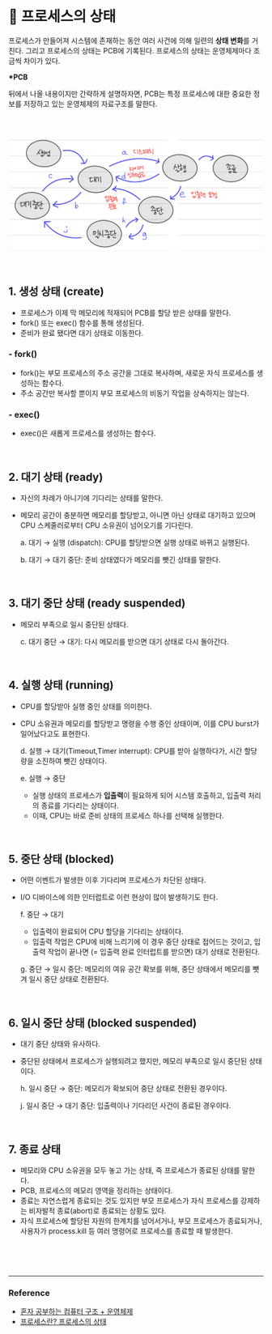 # 📑 프로세스의 상태

프로세스가 만들어져 시스템에 존재하는 동안 여러 사건에 의해 일련의 **상태 변화**를 거친다. 그리고 프로세스의 상태는 PCB에 기록된다. 프로세스의 상태는 운영체제마다 조금씩 차이가 있다.

**\*PCB**

뒤에서 나올 내용이지만 간략하게 설명하자면, PCB는 특정 프로세스에 대한 중요한 정보를 저장하고 있는 운영체제의 자료구조를 말한다.

<br />

<p align="center">
<img src="../OS/images/process_status.jpeg" width="500px" />
</p>

<br />

## 1. 생성 상태 (create)

- 프로세스가 이제 막 메모리에 적재되어 PCB를 할당 받은 상태를 말한다.
- fork() 또는 exec() 함수를 통해 생성된다.
- 준비가 완료 됐다면 대기 상태로 이동한다.

### - fork()

- fork()는 부모 프로세스의 주소 공간을 그대로 복사하며, 새로운 자식 프로세스를 생성하는 함수다.
- 주소 공간만 복사할 뿐이지 부모 프로세스의 비동기 작업을 상속하지는 않는다.

### - exec()

- exec()은 새롭게 프로세스를 생성하는 함수다.

<br />

## 2. 대기 상태 (ready)

- 자신의 차례가 아니기에 기다리는 상태를 말한다.
- 메모리 공간이 충분하면 메모리를 할당받고, 아니면 아닌 상태로 대기하고 있으며 CPU 스케줄러로부터 CPU 소유권이 넘어오기를 기다린다.

  a. 대기 → 실행 (dispatch): CPU를 할당받으면 실행 상태로 바뀌고 실행된다.

  b. 대기 → 대기 중단: 준비 상태였다가 메모리를 뺏긴 상태를 말한다.

<br />

## 3. 대기 중단 상태 (ready suspended)

- 메모리 부족으로 일시 중단된 상태다.

  c. 대기 중단 → 대기: 다시 메모리를 받으면 대기 상태로 다시 돌아간다.

<br />

## 4. 실행 상태 (running)

- CPU를 할당받아 실행 중인 상태를 의미한다.
- CPU 소유권과 메모리를 할당받고 명령을 수행 중인 상태이며, 이를 CPU burst가 일어났다고도 표현한다.

  d. 실행 → 대기(Timeout,Timer interrupt): CPU를 받아 실행하다가, 시간 할당량을 소진하여 뺏긴 상태이다.

  e. 실행 → 중단

  - 실행 상태의 프로세스가 **입출력**이 필요하게 되어 시스템 호출하고, 입출력 처리의 종료를 기다리는 상태이다.
  - 이때, CPU는 바로 준비 상태의 프로세스 하나를 선택해 실행한다.

<br />

## 5. 중단 상태 (blocked)

- 어떤 이벤트가 발생한 이후 기다리며 프로세스가 차단된 상태다.
- I/O 디바이스에 의한 인터럽트로 이런 현상이 많이 발생하기도 한다.

  f. 중단 → 대기

  - 입출력이 완료되어 CPU 할당을 기다리는 상태이다.
  - 입출력 작업은 CPU에 비해 느리기에 이 경우 중단 상태로 접어드는 것이고, 입출력 작업이 끝나면 (= 입출력 완료 인터럽트를 받으면) 대기 상태로 전환된다.

  g. 중단 → 일시 중단: 메모리의 여유 공간 확보를 위해, 중단 상태에서 메모리를 뺏겨 일시 중단 상태로 전환된다.

<br />

## 6. 일시 중단 상태 (blocked suspended)

- 대기 중단 상태와 유사하다.
- 중단된 상태에서 프로세스가 실행되려고 했지만, 메모리 부족으로 일시 중단된 상태이다.

  h. 일시 중단 → 중단: 메모리가 확보되어 중단 상태로 전환된 경우이다.

  j. 일시 중단 → 대기 중단: 입출력이나 기다리던 사건이 종료된 경우이다.

<br />

## 7. 종료 상태

- 메모리와 CPU 소유권을 모두 놓고 가는 상태, 즉 프로세스가 종료된 상태를 말한다.
- PCB, 프로세스의 메모리 영역을 정리하는 상태이다.
- 종료는 자연스럽게 종료되는 것도 있지만 부모 프로세스가 자식 프로세스를 강제하는 비자발적 종료(abort)로 종료되는 상황도 있다.
- 자식 프로세스에 할당된 자원의 한계치를 넘어서거나, 부모 프로세스가 종료되거나, 사용자가 process.kill 등 여러 명령어로 프로세스를 종료할 때 발생한다.

<br />
<br />
<br />

---

### Reference

- [혼자 공부하는 컴퓨터 구조 + 운영체제](https://www.youtube.com/watch?v=wz9C_vqME8g&list=PLVsNizTWUw7FCS83JhC1vflK8OcLRG0Hl&index=29)
- [프로세스란? 프로세스의 상태](https://velog.io/@mingadinga_1234/%ED%94%84%EB%A1%9C%EC%84%B8%EC%8A%A4%EB%9E%80-%ED%94%84%EB%A1%9C%EC%84%B8%EC%8A%A4%EC%9D%98-%EC%83%81%ED%83%9C)
